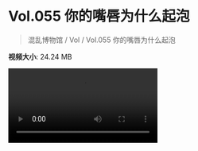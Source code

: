 # Vol.055 你的嘴唇为什么起泡

> 混乱博物馆 / Vol / Vol.055 你的嘴唇为什么起泡

**视频大小**: 24.24 MB

<div class="video"><video src="https://file.hsyhx.top/archive/混乱博物馆/Vol/055.mp4" controls preload>🤔 您的浏览器不支持 video 标签</video></div>